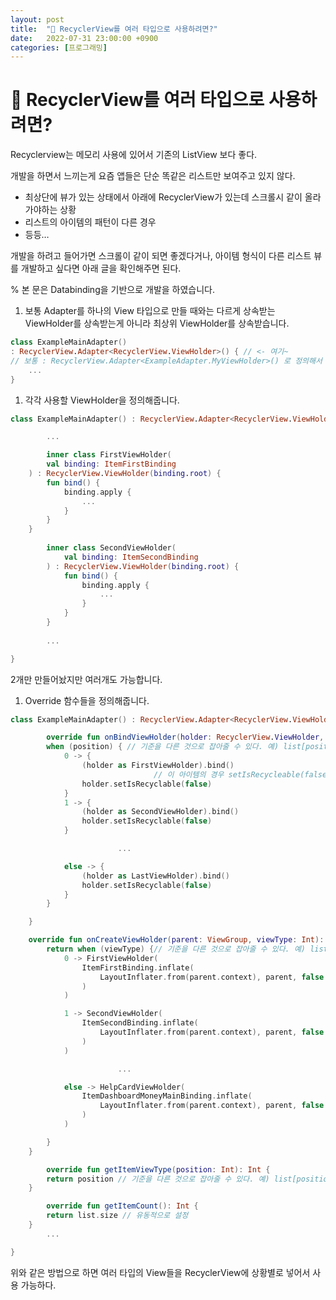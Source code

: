 ```yaml
---
layout: post
title:  "📱 RecyclerView를 여러 타입으로 사용하려면?"
date:   2022-07-31 23:00:00 +0900
categories: [프로그래밍]
---
```


# 📱 RecyclerView를 여러 타입으로 사용하려면?

Recyclerview는 메모리 사용에 있어서 기존의 ListView 보다 좋다.

개발을 하면서 느끼는게 요즘 앱들은 단순 똑같은 리스트만 보여주고 있지 않다.

- 최상단에 뷰가 있는 상태에서 아래에 RecyclerView가 있는데 스크롤시 같이 올라가야하는 상황
- 리스트의 아이템의 패턴이 다른 경우
- 등등…

개발을 하려고 들어가면 스크롤이 같이 되면 좋겠다거나, 아이템 형식이 다른 리스트 뷰를 개발하고 싶다면 아래 글을 확인해주면 된다.

% 본 문은 Databinding을 기반으로 개발을 하였습니다.

1. 보통 Adapter를 하나의 View 타입으로 만들 때와는 다르게 상속받는 ViewHolder를 상속받는게 아니라 최상위 ViewHolder를 상속받습니다.

```kotlin
class ExampleMainAdapter() 
: RecyclerView.Adapter<RecyclerView.ViewHolder>() { // <- 여기~
// 보통 : RecyclerView.Adapter<ExampleAdapter.MyViewHolder>() 로 정의해서 사용한다.
	...
}
```

1. 각각 사용할 ViewHolder을 정의해줍니다.

```kotlin
class ExampleMainAdapter() : RecyclerView.Adapter<RecyclerView.ViewHolder>() {

		...

		inner class FirstViewHolder(
        val binding: ItemFirstBinding
    ) : RecyclerView.ViewHolder(binding.root) {
        fun bind() {
            binding.apply {
                ...
            }
        }
    }
		
		inner class SecondViewHolder(
		    val binding: ItemSecondBinding
		) : RecyclerView.ViewHolder(binding.root) {
		    fun bind() {
		        binding.apply {
		            ...
		        }
		    }
		}
		
		...

}
```

2개만 만들어놨지만 여러개도 가능합니다.

1. Override 함수들을 정의해줍니다.

```kotlin
class ExampleMainAdapter() : RecyclerView.Adapter<RecyclerView.ViewHolder>() {

		override fun onBindViewHolder(holder: RecyclerView.ViewHolder, position: Int) {
        when (position) { // 기준을 다른 것으로 잡아줄 수 있다. 예) list[position].type
            0 -> {
                (holder as FirstViewHolder).bind()
								// 이 아이템의 경우 setIsRecycleable(false)를 설정해주면 리사이클이 안되고 최초 1회 만 바인드 된다
                holder.setIsRecyclable(false) 
            }
            1 -> {
                (holder as SecondViewHolder).bind()
                holder.setIsRecyclable(false)
            }

						...

            else -> {
                (holder as LastViewHolder).bind()
                holder.setIsRecyclable(false)
            }
        }

    }

    override fun onCreateViewHolder(parent: ViewGroup, viewType: Int): RecyclerView.ViewHolder {
        return when (viewType) {// 기준을 다른 것으로 잡아줄 수 있다. 예) list[position].type
            0 -> FirstViewHolder(
                ItemFirstBinding.inflate(
                    LayoutInflater.from(parent.context), parent, false
                )
            )

            1 -> SecondViewHolder(
                ItemSecondBinding.inflate(
                    LayoutInflater.from(parent.context), parent, false
                )
            )

						...

            else -> HelpCardViewHolder(
                ItemDashboardMoneyMainBinding.inflate(
                    LayoutInflater.from(parent.context), parent, false
                )
            )

        }
    }

		override fun getItemViewType(position: Int): Int {
        return position // 기준을 다른 것으로 잡아줄 수 있다. 예) list[position].type
    }

		override fun getItemCount(): Int {
        return list.size // 유동적으로 설정
    }
		...

}
```

위와 같은 방법으로 하면 여러 타입의 View들을 RecyclerView에 상황별로 넣어서 사용 가능하다.